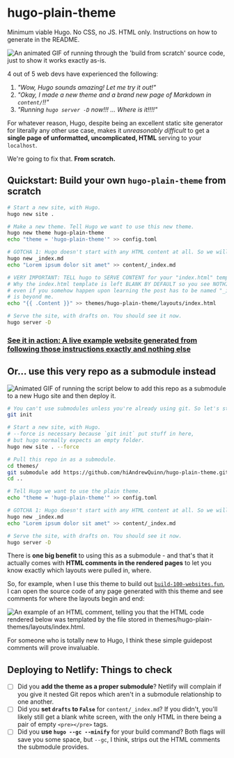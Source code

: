 # hugo-plain-theme

Minimum viable Hugo. No CSS, no JS. HTML only. Instructions on how to generate in the README.

![An animated GIF of running through the 'build from scratch' source code, just to show it works exactly as-is.](https://user-images.githubusercontent.com/53230903/178942076-edea1ce5-2b09-4ba7-bc1c-5a686a6590c7.gif)



4 out of 5 web devs have experienced the following:

1. _"Wow, Hugo sounds amazing! Let me try it out!"_
2. _"Okay, I made a new theme and a brand new page of Markdown in `content/`!!"_
3. _"Running `hugo server -D` now!!! ... Where is it!!!!"_

For whatever reason, Hugo, despite being an excellent static site generator for literally any other use case, makes it _unreasonably difficult_ to get a **single page of unformatted, uncomplicated, HTML** serving to your `localhost`.

We're going to fix that. **From scratch.**

## Quickstart: Build your own `hugo-plain-theme` from scratch

```bash
# Start a new site, with Hugo.
hugo new site .

# Make a new theme. Tell Hugo we want to use this new theme.
hugo new theme hugo-plain-theme
echo "theme = 'hugo-plain-theme'" >> config.toml

# GOTCHA 1: Hugo doesn't start with any HTML content at all. So we will make some.
hugo new _index.md
echo "Lorem ipsum dolor sit amet" >> content/_index.md

# VERY IMPORTANT: TELL hugo to SERVE CONTENT for your "index.html" template.
# Why the index.html template is left BLANK BY DEFAULT so you see NOTHING BY DEFAULT
# even if you somehow happen upon learning the post has to be named "_index.md" 
# is beyond me.
echo "{{ .Content }}" >> themes/hugo-plain-theme/layouts/index.html

# Serve the site, with drafts on. You should see it now.
hugo server -D
```

### [See it in action: A live example website generated from following those instructions exactly and nothing else](https://github.com/hiAndrewQuinn/hugo-plain-theme-example)

## Or... use this very repo as a submodule instead

![Animated GIF of running the script below to add this repo as a submodule to a new Hugo site and then deploy it.](https://user-images.githubusercontent.com/53230903/178942209-abb0c319-7c69-47d6-990b-0f9f9ac4e1f4.gif)


```bash
# You can't use submodules unless you're already using git. So let's start with that.
git init

# Start a new site, with Hugo.
# --force is necessary because `git init` put stuff in here,
# but hugo normally expects an empty folder.
hugo new site . --force

# Pull this repo in as a submodule.
cd themes/
git submodule add https://github.com/hiAndrewQuinn/hugo-plain-theme.git
cd ..

# Tell Hugo we want to use the plain theme.
echo "theme = 'hugo-plain-theme'" >> config.toml

# GOTCHA 1: Hugo doesn't start with any HTML content at all. So we will make some.
hugo new _index.md
echo "Lorem ipsum dolor sit amet" >> content/_index.md

# Serve the site, with drafts on. You should see it now.
hugo server -D
```

There is **one big benefit** to using this as a submodule - and that's that it actually comes with **HTML comments in the rendered pages** to let you know exactly which layouts were pulled in, where.

So, for example, when I use this theme to build out [`build-100-websites.fun`](https://build-100-websites.fun), I can open the source code of any page generated with this theme and see comments for where the layouts begin and end:

![An example of an HTML comment, telling you that the HTML code rendered below was templated by the file stored in `themes/hugo-plain-themes/layouts/index.html`.](https://user-images.githubusercontent.com/53230903/178942290-3adb07cd-d08a-4ea3-96ed-cd0c5896582b.gif)


For someone who is totally new to Hugo, I think these simple guidepost comments will prove invaluable.

## Deploying to Netlify: Things to check

- [ ] Did you **add the theme as a proper submodule**? Netlify will complain if you give it nested Git repos which aren't in a submodule relationship to one another.
- [ ] Did you **set `drafts` to `False`** for `content/_index.md`? If you didn't, you'll likely still get a blank white screen, with the only HTML in there being a pair of empty `<pre></pre>` tags.
- [ ] Did you **use `hugo --gc --minify`** for your build command? Both flags will save you some space, but `--gc`, I think, strips out the HTML comments the submodule provides.
